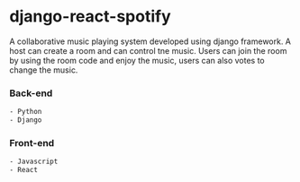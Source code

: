 # django-react-spotify
A collaborative music playing system developed using django framework. A host can create a room and can control tne music. Users can join the room by using the room code and enjoy the music, users can also votes to change the music.

### Back-end

```bash
- Python
- Django
```

### Front-end

```bash
- Javascript
- React
```
